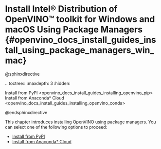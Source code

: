 # Install Intel® Distribution of OpenVINO™ toolkit for Windows and macOS Using Package Managers {#openvino_docs_install_guides_install_using_package_managers_win_mac}


@sphinxdirective

.. toctree::
   :maxdepth: 3
   :hidden:

   Install from PyPI <openvino_docs_install_guides_installing_openvino_pip>
   Install from Anaconda* Cloud <openvino_docs_install_guides_installing_openvino_conda>

@endsphinxdirective

This chapter introduces installing OpenVINO using package managers. You can select one of the following options to proceed: 

* [Install from PyPI](installing-openvino-pip.md)
* [Install from Anaconda* Cloud](installing-openvino-conda.md)
